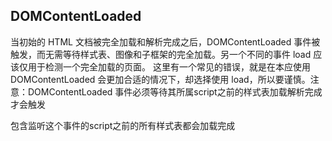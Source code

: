 ## DOMContentLoaded
当初始的 HTML 文档被完全加载和解析完成之后，DOMContentLoaded 事件被触发，而无需等待样式表、图像和子框架的完全加载。另一个不同的事件 load 应该仅用于检测一个完全加载的页面。 这里有一个常见的错误，就是在本应使用 DOMContentLoaded 会更加合适的情况下，却选择使用 load，所以要谨慎。注意：DOMContentLoaded 事件必须等待其所属script之前的样式表加载解析完成才会触发

包含监听这个事件的script之前的所有样式表都会加载完成